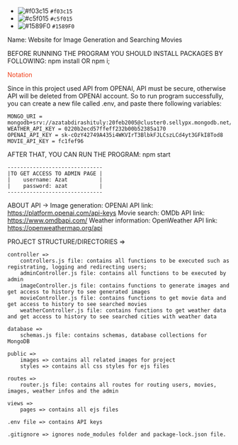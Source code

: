 - ![#f03c15](https://placehold.co/15x15/f03c15/f03c15.png) `#f03c15`
- ![#c5f015](https://placehold.co/15x15/c5f015/c5f015.png) `#c5f015`
- ![#1589F0](https://placehold.co/15x15/1589F0/1589F0.png) `#1589F0`

Name: Website for Image Generation and Searching Movies

BEFORE RUNNING THE PROGRAM YOU SHOULD INSTALL PACKAGES BY FOLLOWING:
    npm install OR npm i;

<span style="color: #f03c15">Notation</span>

Since in this project used API from OPENAI, API must be secure, otherwise API will be deleted from OPENAI account. 
So to run program successfully, you can create a new file called .env, and paste there following variables:

    MONGO_URI = mongodb+srv://azatabdirashituly:20feb2005@cluster0.sellypx.mongodb.net/
    WEATHER_API_KEY = 0220b2ecd57ffeff232b00b52385a170
    OPENAI_API_KEY = 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
    MOVIE_API_KEY = fc1fef96

AFTER THAT, YOU CAN RUN THE PROGRAM: 
    npm start

    ------------------------------
    |TO GET ACCESS TO ADMIN PAGE |
    |    username: Azat          |
    |    password: azat          |
    ------------------------------

ABOUT API ->
    Image generation: OPENAI API
        link: https://platform.openai.com/api-keys
    Movie search: OMDb API
        link: https://www.omdbapi.com/
    Weather information: OpenWeather API
        link: https://openweathermap.org/api

PROJECT STRUCTURE/DIRECTORIES =>

    controller =>
        controllers.js file: contains all functions to be executed such as registrating, logging and redirecting users;
        adminController.js file: contains all functions to be executed by admin
        imageController.js file: contains functions to generate images and get access to history to see generated images 
        movieController.js file: contains functions to get movie data and get access to history to see searched movies
        weatherController.js file: contains functions to get weather data and get access to history to see searched cities with weather data

    database =>
        schemas.js file: contains schemas, database collections for MongoDB

    public =>
        images => contains all related images for project
        styles => contains all css styles for ejs files

    routes =>
        router.js file: contains all routes for routing users, movies, images, weather infos and the admin

    views =>
        pages => contains all ejs files

    .env file => contains API keys

    .gitignore => ignores node_modules folder and package-lock.json file.

    
